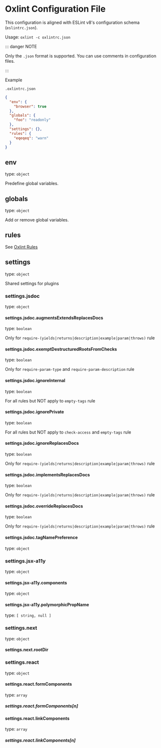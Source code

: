 
# Oxlint Configuration File

This configuration is aligned with ESLint v8's configuration schema (`eslintrc.json`).

Usage: `oxlint -c oxlintrc.json`

::: danger NOTE

Only the `.json` format is supported. You can use comments in configuration files.

:::

Example

`.oxlintrc.json`

```json
{
  "env": {
    "browser": true
  },
  "globals": {
    "foo": "readonly"
  },
  "settings": {},
  "rules": {
    "eqeqeq": "warn"
  }
}
```


## env

type: `object`

Predefine global variables.



## globals

type: `object`

Add or remove global variables.



## rules


See [Oxlint Rules](./rules)



## settings

type: `object`

Shared settings for plugins


### settings.jsdoc

type: `object`




#### settings.jsdoc.augmentsExtendsReplacesDocs

type: `boolean`

Only for `require-(yields|returns|description|example|param|throws)` rule



#### settings.jsdoc.exemptDestructuredRootsFromChecks

type: `boolean`

Only for `require-param-type` and `require-param-description` rule



#### settings.jsdoc.ignoreInternal

type: `boolean`

For all rules but NOT apply to `empty-tags` rule



#### settings.jsdoc.ignorePrivate

type: `boolean`

For all rules but NOT apply to `check-access` and `empty-tags` rule



#### settings.jsdoc.ignoreReplacesDocs

type: `boolean`

Only for `require-(yields|returns|description|example|param|throws)` rule



#### settings.jsdoc.implementsReplacesDocs

type: `boolean`

Only for `require-(yields|returns|description|example|param|throws)` rule



#### settings.jsdoc.overrideReplacesDocs

type: `boolean`

Only for `require-(yields|returns|description|example|param|throws)` rule



#### settings.jsdoc.tagNamePreference

type: `object`






### settings.jsx-a11y

type: `object`




#### settings.jsx-a11y.components

type: `object`





#### settings.jsx-a11y.polymorphicPropName

type: `[
  string,
  null
]`






### settings.next

type: `object`




#### settings.next.rootDir







### settings.react

type: `object`




#### settings.react.formComponents

type: `array`




##### settings.react.formComponents[n]







#### settings.react.linkComponents

type: `array`




##### settings.react.linkComponents[n]










